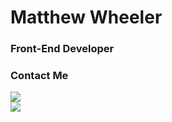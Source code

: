 <h1>Matthew Wheeler</h1>
<h3>Front-End Developer</h3>

<h3>Contact Me</h3>

<a href="https://mattwheeler-dev.com" target="_blank">
  <img src="https://img.shields.io/badge/website-000000?style=for-the-badge&logo=About.me&logoColor=white" />
</a>

<br/>

<a href="https://www.linkedin.com/in/mwheel93/" target="_blank">
  <img src="https://img.shields.io/badge/LinkedIn-0077B5?style=for-the-badge&logo=linkedin&logoColor=white" />
</a>
